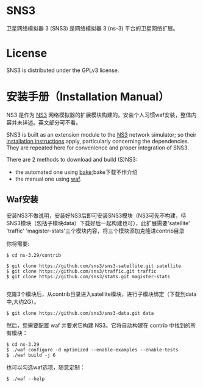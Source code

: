 # SNS3

卫星网络模拟器 3 (SNS3) 是网络模拟器 3 (ns-3) 平台的卫星网络扩展。


# License

SNS3 is distributed under the GPLv3 license.

# 安装手册（Installation Manual）

NS3 是作为 [NS3](https://www.nsnam.org/) 网络模拟器的扩展模块构建的。安装个人习惯waf安装，整体内容并未详述。英文部分可不看。

SNS3 is built as an extension module to the [NS3](https://www.nsnam.org/) network simulator; so their [installation instructions](https://www.nsnam.org/docs/release/3.29/tutorial/html/getting-started.html) apply, particularly concerning the dependencies. They are repeated here for convenience and proper integration of SNS3.

There are 2 methods to download and build (S)NS3:

*  the automated one using [bake](#bake);bake下载不作介绍
*  the manual one using [waf](#waf).



## Waf安装

安装NS3不做说明，安装好NS3后即可安装SNS3模块（NS3可先不构建，待SNS3模块（包括子模块data）下载好后一起构建也可），此扩展需要'satellite'   'traffic'  'magister-stats'三个模块内容，将三个模块添加克隆进contrib目录

你将需要:

```shell
$ cd ns-3.29/contrib

$ git clone https://github.com/sns3/sns3-satellite.git satellite
$ git clone https://github.com/sns3/traffic.git traffic
$ git clone https://github.com/sns3/stats.git magister-stats
    
```
克隆3个模块后，从contrib目录进入satellite模块，进行子模块绑定（下载到data中,大约2G）。

```shell
$ git clone https://github.com/sns3/sns3-data.git data
```

然后，您需要配置 waf 并要求它构建 NS3。它将自动构建在 contrib 中找到的所有模块：

```shell
$ cd ns-3.29
$ ./waf configure -d optimized --enable-examples --enable-tests
$ ./waf build -j 6
```
也可以勾选waf选项，随意定制：


```shell
$ ./waf --help
```

